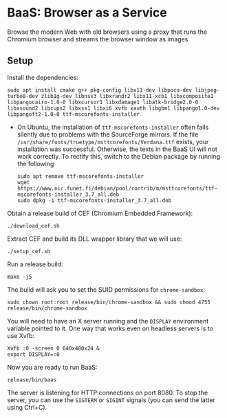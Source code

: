 # BaaS: Browser as a Service
Browse the modern Web with old browsers using a proxy that runs the Chromium browser and streams the browser window as images

## Setup

Install the dependencies:

```
sudo apt install cmake g++ pkg-config libx11-dev libpoco-dev libjpeg-turbo8-dev zlib1g-dev libnss3 libxrandr2 libx11-xcb1 libxcomposite1 libpangocairo-1.0-0 libxcursor1 libxdamage1 libatk-bridge2.0-0 libasound2 libcups2 libxss1 libxi6 xvfb xauth libgbm1 libpango1.0-dev libpangoft2-1.0-0 ttf-mscorefonts-installer
```

- On Ubuntu, the installation of `ttf-mscorefonts-installer` often fails silently due to problems with the SourceForge mirrors. If the file `/usr/share/fonts/truetype/msttcorefonts/Verdana.ttf` exists, your installation was successful. Otherwise, the texts in the BaaS UI will not work correctly. To rectify this, switch to the Debian package by running the following

    ```
    sudo apt remove ttf-mscorefonts-installer
    wget https://www.nic.funet.fi/debian/pool/contrib/m/msttcorefonts/ttf-mscorefonts-installer_3.7_all.deb
    sudo dpkg -i ttf-mscorefonts-installer_3.7_all.deb
    ```

Obtain a release build of CEF (Chromium Embedded Framework):

```
./download_cef.sh
```

Extract CEF and build its DLL wrapper library that we will use:

```
./setup_cef.sh
```

Run a release build:

```
make -j5
```

The build will ask you to set the SUID permissions for `chrome-sandbox`:

```
sudo chown root:root release/bin/chrome-sandbox && sudo chmod 4755 release/bin/chrome-sandbox
```

You will need to have an X server running and the `DISPLAY` environment variable pointed to it. One way that works even on headless servers is to use Xvfb:

```
Xvfb :0 -screen 0 640x480x24 &
export DISPLAY=:0
```

Now you are ready to run BaaS:

```
release/bin/baas
```

The server is listening for HTTP connections on port 8080. To stop the server, you can use the `SIGTERM` or `SIGINT` signals (you can send the latter using Ctrl+C).
